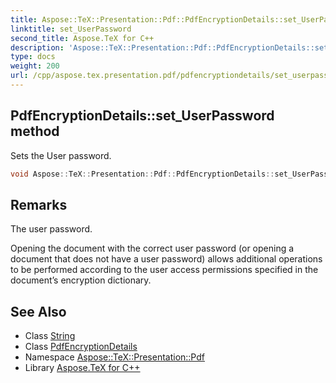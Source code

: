 ```yaml
---
title: Aspose::TeX::Presentation::Pdf::PdfEncryptionDetails::set_UserPassword method
linktitle: set_UserPassword
second_title: Aspose.TeX for C++
description: 'Aspose::TeX::Presentation::Pdf::PdfEncryptionDetails::set_UserPassword method. Sets the User password in C++.'
type: docs
weight: 200
url: /cpp/aspose.tex.presentation.pdf/pdfencryptiondetails/set_userpassword/
---
```

## PdfEncryptionDetails::set_UserPassword method


Sets the User password.

```cpp
void Aspose::TeX::Presentation::Pdf::PdfEncryptionDetails::set_UserPassword(System::String value)
```

## Remarks


The user password. 

Opening the document with the correct user password (or opening a document that does not have a user password) allows additional operations to be performed according to the user access permissions specified in the document’s encryption dictionary. 
## See Also

* Class [String](../../../system/string/)
* Class [PdfEncryptionDetails](../)
* Namespace [Aspose::TeX::Presentation::Pdf](../../)
* Library [Aspose.TeX for C++](../../../)
